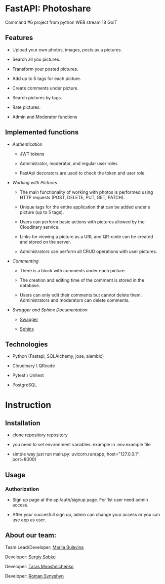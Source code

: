 # FastAPI: Photoshare

  Command #6 project from python WEB stream 18 GoIT
  

## Features

* Upload your own photos, images, posts as a pictures.

* Search all you pictures.

* Transform your posted pictures.

* Add up to 5 tags for each picture.

* Create comments under picture.

* Search pictures by tags.

* Rate pictures.

* Admin and Moderator functions

## Implemented functions

*  *Authentication*

	* JWT tokens

	* Administrator, moderator, and regular user roles

	* FastApi decorators are used to check the token and user role.

  

*  *Working with Pictures*
	* The main functionality of working with photos is performed using HTTP requests (POST, DELETE, PUT, GET, PATCH).

	* Unique tags for the entire application that can be added under a picture (up to 5 tags).

	* Users can perform basic actions with pictures allowed by the Cloudinary service.

	* Links for viewing a picture as a URL and QR-code can be created and stored on the server.

	* Administrators can perform all CRUD operations with user pictures.

  

*  *Commenting*
	* There is a block with comments under each picture.

	* The creation and editing time of the comment is stored in the database.

	* Users can only edit their comments but cannot delete them. Administrators and moderators can delete comments.
	
	

*  *Swagger and Sphinx Documentation*

	* [Swagger](https://github.com/MariiaBulavina/GoIT-WEB-Project/swagger)

	* [Sphinx](https://github.com/MariiaBulavina/GoIT-WEB-Project/docs)

  
  

## Technologies

* Python (Fastapi, SQLAlchemy, jose, alembic)

* Cloudinary \ QRcode

* Pytest \ Unitest

* PostgreSQL

  

# Instruction

## Installation

* clone repository [repository](https://github.com/MariiaBulavina/GoIT-WEB-Project)

* you need to set environment variables: example in .env.example file

* simple way just run main.py: uvicorn.run(app, host="127.0.0.1", port=8000)

  

## Usage

### Authorization

  

* Sign up page at the api/auth/signup page. For 1st user need admin access.

* After your succesfull sign up, admin can change your access or you can use app as user.

  

## About our team:

Team Lead/Developer: [Mariia Bulavina](https://github.com/MariiaBulavina)

Developer: [Sergiy Sobko](https://github.com/SobkoSergiy)

Developer: [Taras Miroshnichenko]()

Developer: [Roman Synyshyn]()
